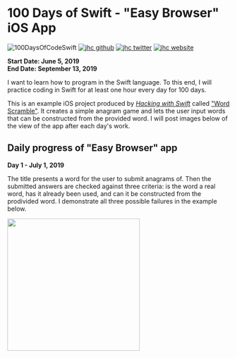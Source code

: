 # 100 Days of Swift - "Easy Browser" iOS App

![100DaysOfCodeSwift](https://img.shields.io/badge/100DaysOfCode-Swift-FA7343.svg?style=flat&logo=swift)
[![jhc github](https://img.shields.io/badge/GitHub-jhrcook-lightgrey.svg?style=flat&logo=github)](https://github.com/jhrcook)
[![jhc twitter](https://img.shields.io/badge/Twitter-JoshDoesaThing-00aced.svg?style=flat&logo=twitter)](https://twitter.com/JoshDoesa)
[![jhc website](https://img.shields.io/badge/Website-JoshDoesaThing-5087B2.svg?style=flat&logo=telegram)](https://www.joshdoesathing.com)

**Start Date: June 5, 2019  
End Date: September 13, 2019**

I want to learn how to program in the Swift language. To this end, I will practice coding in Swift for at least one hour every day for 100 days.

This is an example iOS project produced by [*Hacking with Swift*](https://www.hackingwithswift.com/read) called ["Word Scramble"](https://www.hackingwithswift.com/read/5/overview). It creates a simple anagram game and lets the user input words that can be constructed from the provided word. I will post images below of the view of the app after each day's work.

## Daily progress of "Easy Browser" app

**Day 1 - July 1, 2019**

The title presents a word for the user to submit anagrams of. Then the submitted answers are checked against three criteria: is the word a real word, has it already been used, and can it be constructed from the prodivided word. I demonstrate all three possible failures in the example below.

<img src="progress_screenshots/Jul-01-2019 09-30-27.gif" width="300"/>
